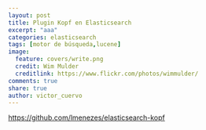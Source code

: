 ```yaml
---
layout: post
title: Plugin Kopf en Elasticsearch
excerpt: "aaa"
categories: elasticsearch
tags: [motor de búsqueda,lucene]
image:
  feature: covers/write.png
  credit: Wim Mulder
  creditlink: https://www.flickr.com/photos/wimmulder/
comments: true
share: true
author: victor_cuervo
---
```


https://github.com/lmenezes/elasticsearch-kopf
